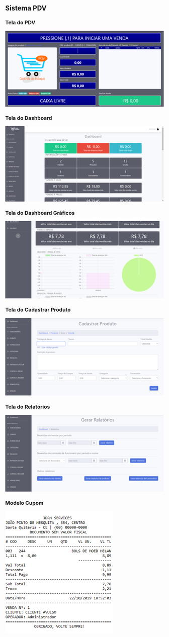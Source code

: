 ## Sistema PDV ##
### Tela do PDV
<img src="screenshorts/pdv2.png" alt="PDV" />

### Tela do Dashboard
<img src="screenshorts/dashboard.png" alt="Dashboard" />

### Tela do Dashboard Gráficos
<img src="screenshorts/dashboard-graficos.png" alt="Gráficos" />

### Tela do Cadastrar Produto
<img src="screenshorts/cadastrar-produto.png" alt="Cadastrar Produto" />

### Tela do Relatórios
<img src="screenshorts/gerar-relatorios.png" alt="Relatórios" />

### Modelo Cupom
<img src="screenshorts/cupom.png" alt="Cupom" />
